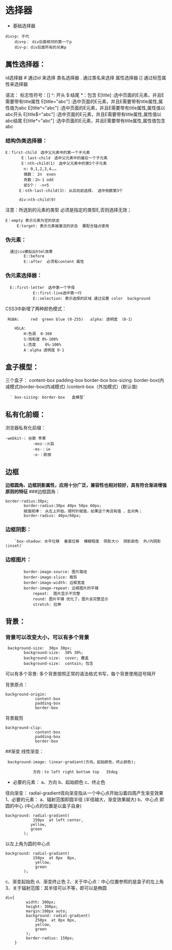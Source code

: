 # 选择器
 * 基础选择器   

```
div>p: 子代
    div+p： div后面相邻的第一个p
    div~p: div后面所有的兄弟p
```



## 属性选择器：
id选择器    #     通过id 来选择
类名选择器  .     通过类名来选择
属性选择器  []    通过标签属性来选择器

语法：
标志性符号：[]
^: 开头  $:结尾  *：包含
E[title] :选中页面的E元素，并且E需要带有title属性
E[title="abc"] :选中页面的E元素，并且E需要带有title属性,属性值为abc
E[title^="abc"] :选中页面的E元素，并且E需要带有title属性,属性值以abc开头
E[title$="abc"] :选中页面的E元素，并且E需要带有title属性,属性值以abc结尾
E[title*="abc"] :选中页面的E元素，并且E需要带有title属性,属性值包含abc

### 结构伪类选择器：
       

```
E：first-child　选中父元素中的第一个子元素
       E：last-child　选中父元素中的最后一个子元素
       E：nth-child(1)　选中父元素中的第5个子元素
        n: 0,1,2,3,4。。。
        偶数： 2n  even
        奇数：2n-1 odd
        前5个： -n+5
      E：nth-last-child(3): 从后向前选择， 选中倒数第3个

      div:nth-child(9)
```



注意：所选到的元素的类型 必须是指定的类型E,否则选择无效；

     

```
E：empty 表示元素为空的状态
     E:target: 表示元素被激活的状态  要配合锚点使用
```



### 伪元素：
      

```
  通过css模拟出html效果
        E::before
        E::after  必须有content 属性
```



### 伪元素选择器：
          

```
  E::first-letter　选中第一个字母
            E::first-line选中第一行
            E::selection: 表示选择的区域 通过设置 color  background
```




  CSS3中新增了两种颜色模式：

   

```
 RGBA:     red  green blue (0-255)   alpha: 透明度 （0-1）

    HSLA:
        H:色调  0-360
        S:饱和度 0%-100%
        L:亮度    0%-100%
        A：alpha 透明度 0-1
```




## 盒子模型：
 三个盒子： content-box   padding-box  border-box
box-sizing: border-box(内减模式)border-box(内减模式) /content-box（外加模式）(默认值)

      ` box-sizing: border-box   盒模型`

## 私有化前缀：
  浏览器私有化前缀：
            

```
-webkit-: 谷歌 苹果
            -moz-:火狐
            -ms-：ie
            -o-：欧朋
```


            
            
            
## 边框
**边框圆角、边框阴影属性，应用十分广泛，兼容性也相对较好，具有符合渐进增强原则的特征**
###边框圆角：
        

```
border-radius:30px;
        border-radius:30px 40px 50px 60px;
        赋值规律： 从左上开始，顺时针赋值，如果这个角没有值 ，去对角；
        border-radius: 40px/60px;
```


### 边框阴影：
        `box-shadow: 水平位移  垂直位移  模糊程度  阴影大小  阴影颜色  外/内阴影(inset)`

### 边框图片：
        

```
        border-image-source: 图片路径
        border-image-slice: 裁剪
        border-image-width: 边框宽度
        border-image-repeat: 边框图片的平铺
            repeat:  图片显示不完整
            round: 图片平铺 优化了，图片会完整显示
            stretch: 拉伸
```



## 背景：
### 背景可以改变大小，可以有多个背景
       

```
 background-size:  30px 30px;
        background-size:  30% 30%;
        background-size:  cover; 覆盖
        background-size:  contain; 包含
```



可以有多个背景:
多个背景按照正常的语法格式书写，每个背景使用逗号隔开


背景原点：
         

```
background-origin:
             content-box
             padding-box
             border-box
```



背景裁剪
         

```
background-clip:
             content-box
             padding-box
             border-box
```


##渐变
线性渐变：
           

```
 background-image: linear-gradient(方向，起始颜色，终止颜色);

            方向：to left right bottom top   35deg

```
* 必要的元素：
a、方向
b、起始颜色
c、终止色


径向渐变：
radial-gradient径向渐变指从一个中心点开始沿着四周产生渐变效果
1、必要的元素：
a、辐射范围即圆半径  (半径越大，渐变效果越大)
b、中心点 即圆的中心  (中心点的位置是以盒子自身)
 

```
background: radial-gradient(
            150px  at left center,
           yellow,
           green
        );
```



以左上角为圆的中心点
    

```
background: radial-gradient(
            150px  at 0px  0px,
             yellow,
             green
        );
```


c、渐变起始色
d、渐变终止色
2、关于中心点：中心位置参照的是盒子的左上角
3、关于辐射范围：其半径可以不等，即可以是椭圆
 


```
div{
         width: 300px;
         height: 300px;
         margin:100px auto;
         background: radial-gradient(
             250px  at 0px 0px,
             yellow,
             green
         );
         border-radius: 150px;
    }
```






